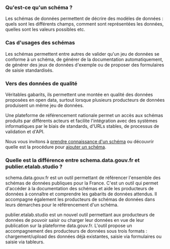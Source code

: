 <br />

### Qu'est-ce qu'un schéma ?
Les schémas de données permettent de décrire des modèles de données : quels sont les différents champs, comment sont représentées les données, quelles sont les valeurs possibles etc.

### Cas d'usages des schémas
Les schémas permettent entre autres de valider qu'un jeu de données se conforme à un schéma, de générer de la documentation automatiquement, de générer des jeux de données d'exemple ou de proposer des formulaires de saisie standardisés.

### Vers des données de qualité
Véritables gabarits, ils permettent une montée en qualité des données proposées en open data, surtout lorsque plusieurs producteurs de données produisent un même jeu de données.

Une plateforme de référencement nationale permet un accès aux schémas produits par différents acteurs et facilite l'intégration avec des systèmes informatiques par le biais de standards, d'URLs stables, de processus de validation et d'API.

Nous vous invitons à [prendre connaissance d'un schéma](/etalab/schema-irve/latest.html) ou découvrir quelle est la procédure pour [ajouter un schéma](/documentation/ajouter-un-schema).

### Quelle est la différence entre schema.data.gouv.fr et publier.etalab.studio ?

schema.data.gouv.fr est un outil permettant de référencer l'ensemble des schémas de données publiques pour la France. C'est un outil qui permet d'accéder à la documentation des schémas et aide les producteurs de données à connaître et comprendre les gabarits de données attendus. Il accompagne également les producteurs de schémas de données dans leurs démarches pour le référencement d'un schéma.

publier.etalab.studio est un nouvel outil permettant aux producteurs de données de pouvoir saisir ou charger leur données en vue de leur publication sur la plateforme data.gouv.fr. L'outil propose un accompagnement des producteurs de données sous trois formats : chargement/upload des données déjà existantes, saisie via formulaires ou saisie via tableurs.